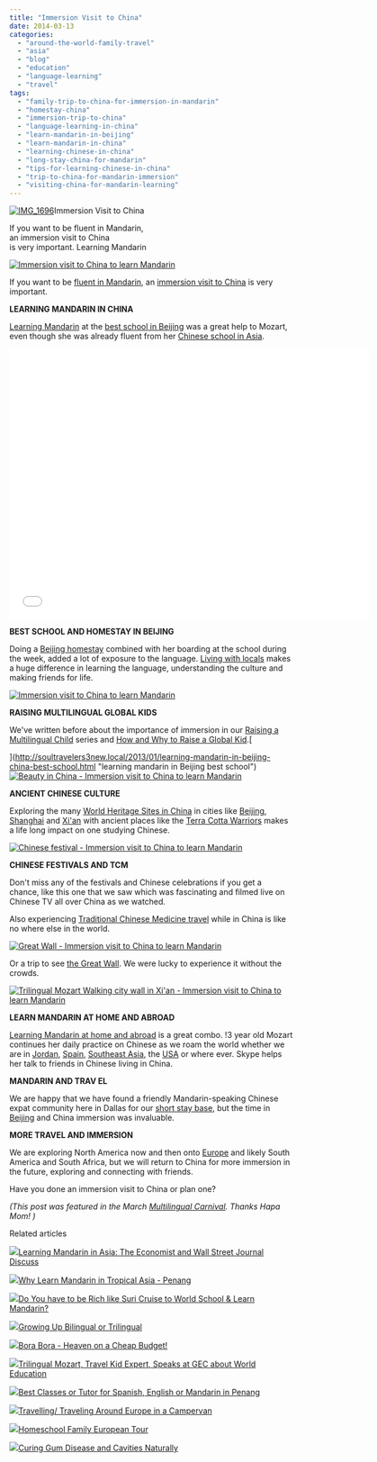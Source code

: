 ```yaml
---
title: "Immersion Visit to China"
date: 2014-03-13
categories: 
  - "around-the-world-family-travel"
  - "asia"
  - "blog"
  - "education"
  - "language-learning"
  - "travel"
tags: 
  - "family-trip-to-china-for-immersion-in-mandarin"
  - "homestay-china"
  - "immersion-trip-to-china"
  - "language-learning-in-china"
  - "learn-mandarin-in-beijing"
  - "learn-mandarin-in-china"
  - "learning-chinese-in-china"
  - "long-stay-china-for-mandarin"
  - "tips-for-learning-chinese-in-china"
  - "trip-to-china-for-mandarin-immersion"
  - "visiting-china-for-mandarin-learning"
---
```


[![IMG_1696](https://pub-ac94b3f306b24c0dba4238943c97f2e1.r2.dev/6a00e5502a9507883301a3fccfb619970b.jpg "IMG_1696")](https://pub-ac94b3f306b24c0dba4238943c97f2e1.r2.dev/6a00e5502a9507883301a3fccfb619970b.jpg)Immersion Visit to China  
  
If you want to be fluent in Mandarin,  
an immersion visit to China  
is very important. Learning Mandarin

<!--more-->  
  
[![Immersion visit to China to learn Mandarin](https://pub-ac94b3f306b24c0dba4238943c97f2e1.r2.dev/6a00e5502a9507883301a3fcd3ce74970b.png "Immersion visit to China to learn Mandarin")](https://pub-ac94b3f306b24c0dba4238943c97f2e1.r2.dev/6a00e5502a9507883301a3fcd3ce74970b.png)  
  
If you want to be [fluent in Mandarin](http://soultravelers3new.local/2013/06/fluent-mandarin.html "fluent in Mandarin how-to"), an [immersion visit to China](http://soultravelers3new.local/2012/11/visiting-china-and-dragons.html "immersion visit to China") is very important.  
  
**LEARNING MANDARIN IN CHINA**  
  
[Learning Mandarin](http://soultravelers3new.local/2012/11/mandarin-immersion-in-china.html "learning Mandarin in Beijing") at the [best school in Beijing](http://soultravelers3new.local/2013/01/learning-mandarin-in-beijing-china-best-school.html "learning mandarin in Beijing best school") was a great help to Mozart, even though she was already fluent from her [Chinese school in Asia](http://soultravelers3new.local/2012/06/why-learn-mandarin-in-tropical-asia-penang.html "chinese school in Asia").  
  

<iframe allowfullscreen frameborder="0" height="480" src="//www.youtube.com/embed/OOUsbPWb7eM?rel=0" width="640"></iframe>

  
  
**BEST SCHOOL AND HOMESTAY IN BEIJING**  
  
Doing a [Beijing homestay](http://soultravelers3new.local/2013/01/best-homestay-living-with-a-family-in-china.html "best beijing homestay") combined with her boarding at the school during the week, added a lot of exposure to the language. [Living with locals](http://soultravelers3new.local/2013/01/homestay-china-living-with-locals-whats-it-like-.html "homestay China - living with locals") makes a huge difference in learning the language, understanding the culture and making friends for life.  
  
[![Immersion visit to China to learn Mandarin](https://pub-ac94b3f306b24c0dba4238943c97f2e1.r2.dev/6a00e5502a9507883301a51183b306970c.png "Immersion visit to China to learn Mandarin")](https://pub-ac94b3f306b24c0dba4238943c97f2e1.r2.dev/6a00e5502a9507883301a51183b306970c.png)  
  
**RAISING MULTILINGUAL GLOBAL KIDS**  
  
We've written before about the importance of immersion in our [Raising a Multilingual Child](http://soultravelers3new.local/2011/06/how-to-raise-a-bilingual-or-multi-lingual-child.html "raising a multilingual child") series and [How and Why to Raise a Global Kid](http://soultravelers3new.local/2011/07/how-to-and-why-raise-a-global-kid.html "why raise a global kid").[  
  
](http://soultravelers3new.local/2013/01/learning-mandarin-in-beijing-china-best-school.html "learning mandarin in Beijing best school")  
[![Beauty in China - Immersion visit to China to learn Mandarin](https://pub-ac94b3f306b24c0dba4238943c97f2e1.r2.dev/6a00e5502a9507883301a51183b323970c.png "Beauty in China - Immersion visit to China to learn Mandarin")](https://pub-ac94b3f306b24c0dba4238943c97f2e1.r2.dev/6a00e5502a9507883301a51183b323970c.png)  
  
**ANCIENT CHINESE CULTURE**  
  
Exploring the many [World Heritage Sites in China](http://whc.unesco.org/en/statesparties/CN/ "world heritage sites") in cities like [Beijing](http://soultravelers3new.local/2012/11/forbidden-city-and-beijings-best.html "best of Beijing travel"), [Shanghai](http://soultravelers3new.local/2012/11/shanghai-with-kids.html "Shanghai with kids") and [Xi'an](http://soultravelers3new.local/2012/12/making-friends-in-china-.html "Visiting Xian and making friends in China") with ancient places like the [Terra Cotta Warriors](http://soultravelers3new.local/2012/12/terracotta-army.html "terra cotta warriors") makes a life long impact on one studying Chinese.  
  
[![Chinese festival - Immersion visit to China to learn Mandarin](https://pub-ac94b3f306b24c0dba4238943c97f2e1.r2.dev/6a00e5502a9507883301a3fcd3ceaa970b.png "Chinese festival - Immersion visit to China to learn Mandarin")](https://pub-ac94b3f306b24c0dba4238943c97f2e1.r2.dev/6a00e5502a9507883301a3fcd3ceaa970b.png)  
  
**CHINESE FESTIVALS AND TCM**  
  
Don't miss any of the festivals and Chinese celebrations if you get a chance, like this one that we saw which was fascinating and filmed live on Chinese TV all over China as we watched.  
  
Also experiencing [Traditional Chinese Medicine travel](http://soultravelers3new.local/2013/04/traditional-chinese-medicine-travel-in-china.html "traditional chinese medicine travel") while in China is like no where else in the world.  
  
[![Great Wall - Immersion visit to China to learn Mandarin](https://pub-ac94b3f306b24c0dba4238943c97f2e1.r2.dev/6a00e5502a9507883301a3fcd3ceca970b.png "Great Wall - Immersion visit to China to learn Mandarin")](https://pub-ac94b3f306b24c0dba4238943c97f2e1.r2.dev/6a00e5502a9507883301a3fcd3ceca970b.png)  
  
Or a trip to see [the Great Wall](http://soultravelers3new.local/2012/12/the-great-wall-of-china.html "the great wall of china"). We were lucky to experience it without the crowds.  
  
[![Trilingual Mozart Walking city wall in Xi'an - Immersion visit to China to learn Mandarin](https://pub-ac94b3f306b24c0dba4238943c97f2e1.r2.dev/6a00e5502a9507883301a3fcd3cf03970b.png "Trilingual Mozart Walking city wall in Xi'an - Immersion visit to China to learn Mandarin")](https://pub-ac94b3f306b24c0dba4238943c97f2e1.r2.dev/6a00e5502a9507883301a3fcd3cf03970b.png)  
  
**LEARN MANDARIN AT HOME AND ABROAD**  
  
[Learning Mandarin at home and abroad](http://soultravelers3new.local/2012/02/mandarin-chinese-learning-at-home-and-abroad.html "learning mandarin at home and abroad") is a great combo. !3 year old Mozart continues her daily practice on Chinese as we roam the world whether we are in [Jordan](http://soultravelers3new.local/2011/06/family-vacation-petra-wow-.html "Petra family travel"), [Spain](http://soultravelers3new.local/2010/06/family-travel-tips-in-spains-costa-del-sol-countryside-adventures-mediterranean-beaches-photography-.html "spain travel tips"), [Southeast Asia](http://soultravelers3new.local/2012/09/stunning-kek-lok-si-largest-buddhist-temple-in-se-asia.html "southeast Asia"), the [USA](http://soultravelers3new.local/2009/09/family-travel-photo-nyc-usa-metropolitan-museum-of-art-egyptian.html "USA travel NYC Met") or where ever. Skype helps her talk to friends in Chinese living in China.  
  
**MANDARIN AND TRAV EL**  
  
We are happy that we have found a friendly Mandarin-speaking Chinese expat community here in Dallas for our [short stay base](http://soultravelers3new.local/2014/02/best-extended-stay-hotel-in-dallas-hawthorn-suites-addison-galleria.html "Dallas short stay base"), but the time in [Beijing](http://soultravelers3new.local/2012/12/family-travel-beijing-tiananmen-square.html "family travel beijing") and China immersion was invaluable.   
  
**MORE TRAVEL AND IMMERSION**  
  
We are exploring North America now and then onto [Europe](http://soultravelers3new.local/2012/02/5-best-european-family-vacations.html "best europe family vacations") and likely South America and South Africa, but we will return to China for more immersion in the future, exploring and connecting with friends.  
  
Have you done an immersion visit to China or plan one?  
  
_(This post was featured in the March [Multilingual Carnival](http://hapamom.com/march-multilingual-carnival-how-immersion-programs-can-help-with-both-language-and-culture/ "Mulitlingual carnival "). Thanks Hapa Mom! )_

Related articles

[![](http://i.zemanta.com/100044889_80_80.jpg)](http://soultravelers3new.local/2012/07/learning-mandarin-in-asia-the-economist-and-wall-street-journal-discuss-.html)[Learning Mandarin in Asia: The Economist and Wall Street Journal Discuss](http://soultravelers3new.local/2012/07/learning-mandarin-in-asia-the-economist-and-wall-street-journal-discuss-.html)

[![](http://i.zemanta.com/94084671_80_80.jpg)](http://soultravelers3new.local/2012/06/why-learn-mandarin-in-tropical-asia-penang.html)[Why Learn Mandarin in Tropical Asia - Penang](http://soultravelers3new.local/2012/06/why-learn-mandarin-in-tropical-asia-penang.html)

[![](http://i.zemanta.com/115136650_80_80.jpg)](http://soultravelers3new.local/2012/09/do-you-have-to-be-rich-like-suri-cruise-to-world-school-learn-mandarin-.html)[Do You have to be Rich like Suri Cruise to World School & Learn Mandarin?](http://soultravelers3new.local/2012/09/do-you-have-to-be-rich-like-suri-cruise-to-world-school-learn-mandarin-.html)

[![](http://i.zemanta.com/158297724_80_80.jpg)](http://soultravelers3new.local/2013/04/growing-up-bilingual-or-trilingual.html)[Growing Up Bilingual or Trilingual](http://soultravelers3new.local/2013/04/growing-up-bilingual-or-trilingual.html)

[![](http://i.zemanta.com/92363554_80_80.jpg)](http://soultravelers3new.local/2012/06/bora-bora-heaven-on-a-cheap-budget.html)[Bora Bora - Heaven on a Cheap Budget!](http://soultravelers3new.local/2012/06/bora-bora-heaven-on-a-cheap-budget.html)

[![](http://i.zemanta.com/232906364_80_80.jpg)](http://soultravelers3new.local/2013/12/trilingual-mozart-travel-kid-expert-speaks-at-gec-about-world-education.html)[Trilingual Mozart, Travel Kid Expert, Speaks at GEC about World Education](http://soultravelers3new.local/2013/12/trilingual-mozart-travel-kid-expert-speaks-at-gec-about-world-education.html)

[![](http://i.zemanta.com/200358711_80_80.jpg)](http://soultravelers3new.local/2013/09/best-classes-or-tutor-for-spanish-english-or-mandarin-in-penang.html)[Best Classes or Tutor for Spanish, English or Mandarin in Penang](http://soultravelers3new.local/2013/09/best-classes-or-tutor-for-spanish-english-or-mandarin-in-penang.html)

[![](http://i.zemanta.com/101284346_80_80.jpg)](http://soultravelers3new.local/2012/07/travelling-traveling-around-europe-in-a-campervan.html)[Travelling/ Traveling Around Europe in a Campervan](http://soultravelers3new.local/2012/07/travelling-traveling-around-europe-in-a-campervan.html)

[![](http://i.zemanta.com/253943088_80_80.jpg)](http://soultravelers3new.local/2014/03/homeschool-family-european-tour.html)[Homeschool Family European Tour](http://soultravelers3new.local/2014/03/homeschool-family-european-tour.html)

[![](http://i.zemanta.com/154024597_80_80.jpg)](http://soultravelers3new.local/2013/03/curing-gum-disease-and-cavities-naturally.html)[Curing Gum Disease and Cavities Naturally](http://soultravelers3new.local/2013/03/curing-gum-disease-and-cavities-naturally.html)
